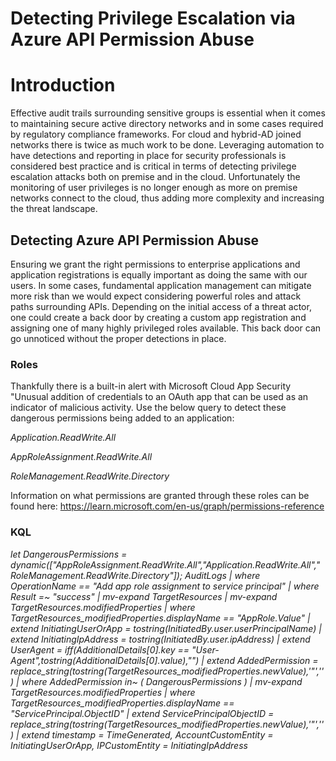 # Detecting Privilege Escalation via Azure API Permission Abuse


# Introduction

Effective audit trails surrounding sensitive groups is essential when it comes to maintaining secure active directory networks and in some cases required by regulatory compliance frameworks. For cloud and hybrid-AD joined networks there is twice as much work to be done. Leveraging automation to have detections and reporting in place for security professionals is considered best practice and is critical in terms of detecting privilege escalation attacks both on premise and in the cloud. Unfortunately the monitoring of user privileges is no longer enough as more on premise networks connect to the cloud, thus adding more complexity and increasing the threat landscape. 

## Detecting Azure API Permission Abuse

Ensuring we grant the right permissions to enterprise applications and application registrations is equally important as doing the same with our users. In some cases, fundamental application management can mitigate more risk than we would expect considering powerful roles and attack paths surrounding APIs. Depending on the initial access of a threat actor, one could create a back door by creating a custom app registration and assigning one of many highly privileged roles available. This back door can go unnoticed without the proper detections in place.

### Roles

Thankfully there is a built-in alert with Microsoft Cloud App Security "Unusual addition of credentials to an OAuth app that can be used as an indicator of malicious activity. Use the below query to detect these dangerous permissions being added to an application: 

*Application.ReadWrite.All*

*AppRoleAssignment.ReadWrite.All*

*RoleManagement.ReadWrite.Directory*

Information on what permissions are granted through these roles can be found here: https://learn.microsoft.com/en-us/graph/permissions-reference

###  KQL

**let DangerousPermissions = dynamic(["AppRoleAssignment.ReadWrite.All","Application.ReadWrite.All","RoleManagement.ReadWrite.Directory"]);*
 *AuditLogs*
 *| where OperationName == "Add app role assignment to service principal"*
 *| where Result =~ "success"*
 *| mv-expand TargetResources*
 *| mv-expand TargetResources.modifiedProperties*
 *| where TargetResources_modifiedProperties.displayName == "AppRole.Value"*
 *| extend InitiatingUserOrApp = tostring(InitiatedBy.user.userPrincipalName)*
 *| extend InitiatingIpAddress = tostring(InitiatedBy.user.ipAddress)*
 *| extend UserAgent = iff(AdditionalDetails[0].key == "User-Agent",tostring(AdditionalDetails[0].value),"")*
 *| extend AddedPermission = replace_string(tostring(TargetResources_modifiedProperties.newValue),'"','')*
 *| where AddedPermission in~ ( DangerousPermissions )*
 *| mv-expand TargetResources.modifiedProperties*
 *| where TargetResources_modifiedProperties.displayName == "ServicePrincipal.ObjectID"*
 *| extend ServicePrincipalObjectID = replace_string(tostring(TargetResources_modifiedProperties.newValue),'"','')*
 | extend timestamp = TimeGenerated, AccountCustomEntity = InitiatingUserOrApp, IPCustomEntity = InitiatingIpAddress*

 

